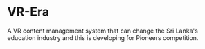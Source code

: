 # VR-Era
A VR content management system that can change the Sri Lanka's education industry and this is developing for Pioneers competition.
